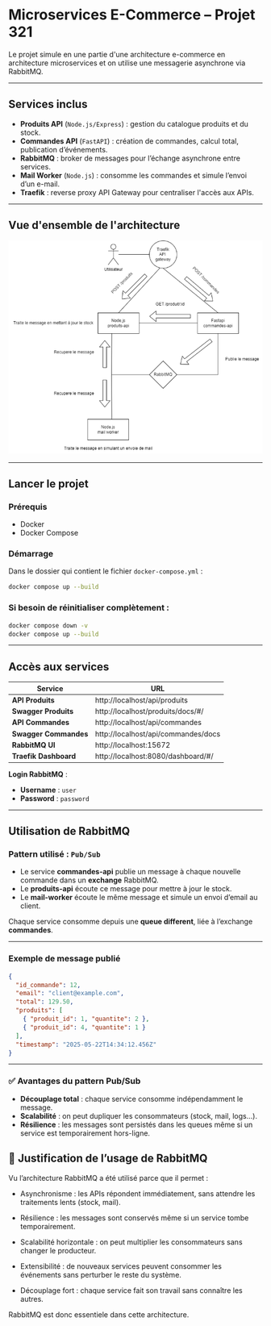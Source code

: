 # Microservices E-Commerce – Projet 321

Le projet simule en  une partie d'une architecture e-commerce en architecture microservices et on utilise une messagerie asynchrone via RabbitMQ.

---

## Services inclus
- **Produits API** (`Node.js/Express`) : gestion du catalogue produits et du stock.
- **Commandes API** (`FastAPI`) : création de commandes, calcul total, publication d’événements.
- **RabbitMQ** : broker de messages pour l’échange asynchrone entre services.
- **Mail Worker** (`Node.js`) : consomme les commandes et simule l’envoi d’un e-mail.
- **Traefik** : reverse proxy API Gateway pour centraliser l'accès aux APIs.

---

## Vue d'ensemble de l'architecture

![Schéma de l’architecture](./321-ecomerce.png)

---

## Lancer le projet

### Prérequis

- Docker
- Docker Compose

### Démarrage

Dans le dossier qui contient le fichier `docker-compose.yml` :

```bash
docker compose up --build
```

### Si besoin de réinitialiser complètement :

```bash
docker compose down -v
docker compose up --build
```

---

## Accès aux services

| Service              | URL                                   |
|----------------------|----------------------------------------|
| **API Produits**     | http://localhost/api/produits          |
| **Swagger Produits** | http://localhost/produits/docs/#/      |
| **API Commandes**    | http://localhost/api/commandes         |
| **Swagger Commandes**| http://localhost/api/commandes/docs    |
| **RabbitMQ UI**      | http://localhost:15672                 |
| **Traefik Dashboard**| http://localhost:8080/dashboard/#/     |

**Login RabbitMQ** :
- **Username** : `user`
- **Password** : `password`

---

## Utilisation de RabbitMQ

### Pattern utilisé : `Pub/Sub`

- Le service **commandes-api** publie un message à chaque nouvelle commande dans un **exchange** RabbitMQ.
- Le **produits-api** écoute ce message pour mettre à jour le stock.
- Le **mail-worker** écoute le même message et simule un envoi d’email au client.

Chaque service consomme depuis une **queue different**, liée à l’exchange **commandes**.

---

### Exemple de message publié

```json
{
  "id_commande": 12,
  "email": "client@example.com",
  "total": 129.50,
  "produits": [
    { "produit_id": 1, "quantite": 2 },
    { "produit_id": 4, "quantite": 1 }
  ],
  "timestamp": "2025-05-22T14:34:12.456Z"
}
```

---

### ✅ Avantages du pattern Pub/Sub

- **Découplage total** : chaque service consomme indépendamment le message.
- **Scalabilité** : on peut dupliquer les consommateurs (stock, mail, logs...).
- **Résilience** : les messages sont persistés dans les queues même si un service est temporairement hors-ligne.

## 🧠 Justification de l’usage de RabbitMQ

Vu l’architecture RabbitMQ a été utilisé parce que il permet :

 - Asynchronisme : les APIs répondent immédiatement, sans attendre les traitements lents (stock, mail).

 - Résilience : les messages sont conservés même si un service tombe temporairement.

 - Scalabilité horizontale : on peut multiplier les consommateurs sans changer le producteur.

 - Extensibilité : de nouveaux services peuvent consommer les événements sans perturber le reste du système.

 - Découplage fort : chaque service fait son travail sans connaître les autres.

RabbitMQ est donc essentiele dans cette architecture.



